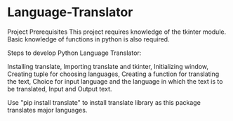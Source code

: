 # Language-Translator
Project Prerequisites
This project requires knowledge of the tkinter module. Basic knowledge of functions in python is also required.

Steps to develop Python Language Translator:

Installing translate,
Importing translate and tkinter,
Initializing window,
Creating tuple for choosing languages,
Creating a function for translating the text,
Choice for input language and the language in which the text is to be translated,
Input and Output text.

Use "pip install translate" to install translate library as this package translates major languages.
